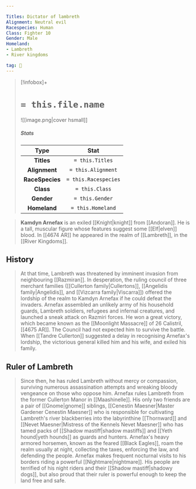 ```yaml
---

Titles: Dictator of lambreth
Alignment: Neutral evil
Racespecies: Human
Class: Fighter 10
Gender: Male
Homeland:
- Lambreth
- River kingdoms

tag: 👤️
---
```


> [!infobox]+
> #  `= this.file.name`
> ![[image.png|cover hsmall]]
> ##### Stats
> Type | Stat |
> :---: |:---:|
> **Titles** | `= this.Titles` |
> **Alignment** | `= this.Alignment` |
> **RaceSpecies** | `= this.Racespecies` |
> **Class** | `= this.Class` |
> **Gender** | `= this.Gender` |
> **Homeland** | `= this.Homeland` |



> **Kamdyn Arnefax** is an exiled [[Knight|knight]] from [[Andoran]]. He is a tall, muscular figure whose features suggest some [[Elf|elven]] blood. In [[4674 AR]] he appeared in the realm of [[Lambreth]], in the [[River Kingdoms]].


## History

> At that time, Lambreth was threatened by imminent invasion from neighbouring [[Razmiran]]. In desperation, the ruling council of three merchant families ([[Cullerton family|Cullertons]], [[Angelidis family|Angelidis]], and [[Vizcarra family|Viscarra]]) offered the lordship of the realm to Kamdyn Arnefax if he could defeat the invaders.
> Arnefax assembled an unlikely army of his household guards, Lambreth soldiers, refugees and infernal creatures, and launched a sneak attack on Razmiri forces. He won a great victory, which became known as the [[Moonlight Massacre]] of 26 Calistril, [[4675 AR]].
> The Council had not expected him to survive the battle. When [[Tandre Cullerton]] suggested a delay in recognising Arnefax's lordship, the victorious general killed him and his wife, and exiled his family.


## Ruler of Lambreth

> Since then, he has ruled Lambreth without mercy or compassion, surviving numerous assassination attempts and wreaking bloody vengeance on those who oppose him. 
> Arnefax rules Lambreth from the former Cullerton Manor in [[Maashinelle]]. His only two friends are a pair of [[Gnome|gnome]] siblings, [[Cenestin Maesner|Master Gardener Cenestin Maesner]] who is responsible for cultivating Lambreth's river blackberries into the labyrinthine [[Thornward]] and [[Nevet Maesner|Mistress of the Kennels Nevet Maesner]] who has tamed packs of [[Shadow mastiff|shadow mastiffs]] and [[Yeth hound|yeth hounds]] as guards and hunters. Arnefax's heavy armored horsemen, known as the feared [[Black Eagles]], roam the realm usually at night, collecting the taxes, enforcing the law, and defending the people. Arnefax makes frequent nocturnal visits to his borders riding a powerful [[Nightmare|nightmare]]. His people are terrified of his night riders and their [[Shadow mastiff|shadowy dogs]], but also proud that their ruler is powerful enough to keep the land free and safe.







